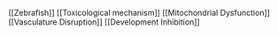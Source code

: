[[Zebrafish]]
[[Toxicological mechanism]]
[[Mitochondrial Dysfunction]]
[[Vasculature Disruption]]
[[Development Inhibition]]
